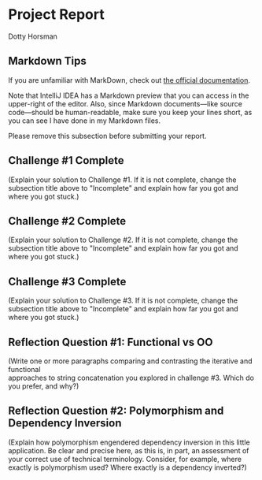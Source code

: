 # Project Report

Dotty Horsman

## Markdown Tips

If you are unfamiliar with MarkDown, check out 
[the official documentation](https://guides.github.com/features/mastering-markdown/).

Note that IntelliJ IDEA has a Markdown preview that you can access in 
the upper-right of the editor. Also, since Markdown documents&mdash;like
source code&mdash;should be human-readable, make sure you keep your lines
short, as you can see I have done in my Markdown files.

Please remove this subsection before submitting your report. 

## Challenge #1 Complete

(Explain your solution to Challenge #1. If it is not complete, change
the subsection title above to "Incomplete" and explain how far you got
and where you got stuck.)

## Challenge #2 Complete

(Explain your solution to Challenge #2. If it is not complete, change
the subsection title above to "Incomplete" and explain how far you got
and where you got stuck.)

## Challenge #3 Complete

(Explain your solution to Challenge #3. If it is not complete, change
the subsection title above to "Incomplete" and explain how far you got
and where you got stuck.)

## Reflection Question #1: Functional vs OO

(Write one or more paragraphs comparing and contrasting the iterative and functional  
approaches to string concatenation you explored in challenge #3. Which do you
prefer, and why?)

## Reflection Question #2: Polymorphism and Dependency Inversion

(Explain how polymorphism engendered dependency inversion in this little
application. Be clear and precise here, as this is, in part, an assessment of
your correct use of technical terminology.
Consider, for example, where exactly is polymorphism used?
Where exactly is a dependency inverted?)


